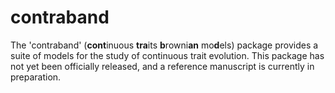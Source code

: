 # contraband

The 'contraband' (**cont**inuous **tra**its **b**rowni**an** mo**d**els) package provides a suite of models for the study of continuous trait evolution. This package has not yet been officially released, and a reference manuscript is currently in preparation. 